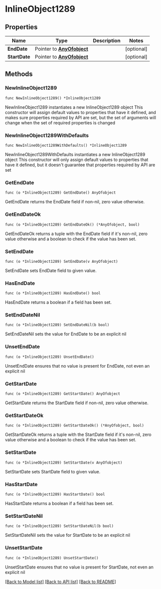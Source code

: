 # InlineObject1289

## Properties

Name | Type | Description | Notes
------------ | ------------- | ------------- | -------------
**EndDate** | Pointer to [**AnyOfobject**](anyOf&lt;object&gt;.md) |  | [optional] 
**StartDate** | Pointer to [**AnyOfobject**](anyOf&lt;object&gt;.md) |  | [optional] 

## Methods

### NewInlineObject1289

`func NewInlineObject1289() *InlineObject1289`

NewInlineObject1289 instantiates a new InlineObject1289 object
This constructor will assign default values to properties that have it defined,
and makes sure properties required by API are set, but the set of arguments
will change when the set of required properties is changed

### NewInlineObject1289WithDefaults

`func NewInlineObject1289WithDefaults() *InlineObject1289`

NewInlineObject1289WithDefaults instantiates a new InlineObject1289 object
This constructor will only assign default values to properties that have it defined,
but it doesn't guarantee that properties required by API are set

### GetEndDate

`func (o *InlineObject1289) GetEndDate() AnyOfobject`

GetEndDate returns the EndDate field if non-nil, zero value otherwise.

### GetEndDateOk

`func (o *InlineObject1289) GetEndDateOk() (*AnyOfobject, bool)`

GetEndDateOk returns a tuple with the EndDate field if it's non-nil, zero value otherwise
and a boolean to check if the value has been set.

### SetEndDate

`func (o *InlineObject1289) SetEndDate(v AnyOfobject)`

SetEndDate sets EndDate field to given value.

### HasEndDate

`func (o *InlineObject1289) HasEndDate() bool`

HasEndDate returns a boolean if a field has been set.

### SetEndDateNil

`func (o *InlineObject1289) SetEndDateNil(b bool)`

 SetEndDateNil sets the value for EndDate to be an explicit nil

### UnsetEndDate
`func (o *InlineObject1289) UnsetEndDate()`

UnsetEndDate ensures that no value is present for EndDate, not even an explicit nil
### GetStartDate

`func (o *InlineObject1289) GetStartDate() AnyOfobject`

GetStartDate returns the StartDate field if non-nil, zero value otherwise.

### GetStartDateOk

`func (o *InlineObject1289) GetStartDateOk() (*AnyOfobject, bool)`

GetStartDateOk returns a tuple with the StartDate field if it's non-nil, zero value otherwise
and a boolean to check if the value has been set.

### SetStartDate

`func (o *InlineObject1289) SetStartDate(v AnyOfobject)`

SetStartDate sets StartDate field to given value.

### HasStartDate

`func (o *InlineObject1289) HasStartDate() bool`

HasStartDate returns a boolean if a field has been set.

### SetStartDateNil

`func (o *InlineObject1289) SetStartDateNil(b bool)`

 SetStartDateNil sets the value for StartDate to be an explicit nil

### UnsetStartDate
`func (o *InlineObject1289) UnsetStartDate()`

UnsetStartDate ensures that no value is present for StartDate, not even an explicit nil

[[Back to Model list]](../README.md#documentation-for-models) [[Back to API list]](../README.md#documentation-for-api-endpoints) [[Back to README]](../README.md)


